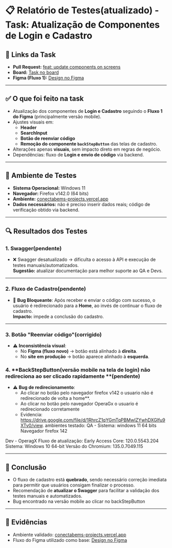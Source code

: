 # 📋 Relatório de Testes(atualizado) - Task: Atualização de Componentes de Login e Cadastro

## 🔗 Links da Task
- **Pull Request:** [feat: update components on screens](https://github.com/developmentHC/conectaBemFront/pull/28)  
- **Board:** [Task no board](https://github.com/users/developmentHC/projects/4/views/1?pane=issue&itemId=125411172&issue=developmentHC%7CconectaBemFront%7C30)  
- **Figma (Fluxo 1):** [Design no Figma](https://www.figma.com/design/NtXWClFNNGscXzSd38vwmX/Squad-Design_ConectaBem_v.28.07.25?node-id=8462-94204&p=f&t=lpmGFUyCWGYI4NQC-0)  

---

## ✅ O que foi feito na task
- Atualização dos componentes de **Login e Cadastro** seguindo o **Fluxo 1 do Figma** (principalmente versão mobile).
- Ajustes visuais em:
  - **Header**
  - **SearchInput**
  - **Botão de reenviar código**
  - **Remoção do componente `backStepButton`** das telas de cadastro.
- Alterações apenas **visuais**, sem impacto direto em regras de negócio.
- Dependências: fluxo de **Login e envio de código** via backend.

---

## 🧪 Ambiente de Testes
- **Sistema Operacional:** Windows 11  
- **Navegador:** Firefox v142.0 (64 bits)  
- **Ambiente:** [conectabems-projects.vercel.app](https://conectabems-projects.vercel.app)  
- **Dados necessários:** não é preciso inserir dados reais; código de verificação obtido via backend.  

---

## 🔍 Resultados dos Testes

### 1. **Swagger**(pendente)
- ❌ Swagger desatualizado → dificulta o acesso à API e execução de testes manuais/automatizados.  
  **Sugestão:** atualizar documentação para melhor suporte ao QA e Devs.

---

### 2. **Fluxo de Cadastro**(pendente)
- 🚨 **Bug Bloqueante**: Após receber e enviar o código com sucesso, o usuário é redirecionado para a **Home**, ao invés de continuar o fluxo de cadastro.  
  **Impacto:** impede a conclusão do cadastro.  

---

### 3. **Botão "Reenviar código"**(corrigido)
- ⚠️ **Inconsistência visual**:
  - No **Figma (fluxo novo)** → botão está alinhado à **direita**.  
  - No **site em produção** → botão aparece alinhado à **esquerda**. 

### 4. **BackStepButton(versão mobile na tela de login) não redireciona ao ser clicado rapidamente **(pendente)
- ⚠️ **Bug de redirecionamento**:
  - Ao clicar no botão pelo navegador firefox v142 o usuario não é redirecionado de volta a home**.
  - Ao clicar no botão pelo navegador OperaGx o usuario é redirecionado corretamente
  - Evidencia: https://drive.google.com/file/d/1RhrcZ1qYGmTqPBMwIZYwhDXGlfu9XTv0/view. 
ambientes testado:
QA -
Sistema: windows 11 64 bits
Navegador firefox 142

Dev -
OperagX
Fluxo de atualização: Early Access
Core: 120.0.5543.204
Sistema: Windows 10 64-bit
Versão do Chromium: 135.0.7049.115
 

---

## 📌 Conclusão 
- O fluxo de cadastro está **quebrado**, sendo necessário correção imediata para permitir que usuários consigam finalizar o processo.  
- Recomendação de **atualizar o Swagger** para facilitar a validação dos testes manuais e automatizados.  
- Bug encontrado na versão mobile ao clicar no backStepButton
---

## 📎 Evidências
- Ambiente validado: [conectabems-projects.vercel.app]([https://conectabems-projects.vercel.app](https://conecta-bem-front-git-feat-update-c-62582b-conectabems-projects.vercel.app))  
- Fluxo do Figma utilizado como base: [Design no Figma](https://www.figma.com/design/NtXWClFNNGscXzSd38vwmX/Squad-Design_ConectaBem_v.28.07.25?node-id=8462-94204&p=f&t=lpmGFUyCWGYI4NQC-0)  

